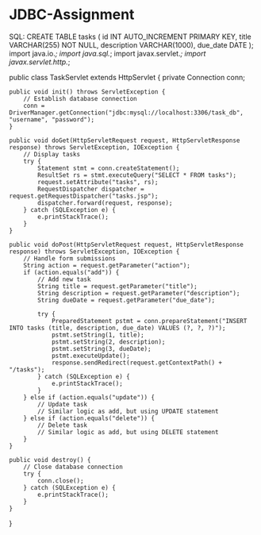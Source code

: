 # JDBC-Assignment
SQL:
CREATE TABLE tasks (
    id INT AUTO_INCREMENT PRIMARY KEY,
    title VARCHAR(255) NOT NULL,
    description VARCHAR(1000),
    due_date DATE
);
import java.io.*;
import java.sql.*;
import javax.servlet.*;
import javax.servlet.http.*;

public class TaskServlet extends HttpServlet {
    private Connection conn;

    public void init() throws ServletException {
        // Establish database connection
        conn = DriverManager.getConnection("jdbc:mysql://localhost:3306/task_db", "username", "password");
    }

    public void doGet(HttpServletRequest request, HttpServletResponse response) throws ServletException, IOException {
        // Display tasks
        try {
            Statement stmt = conn.createStatement();
            ResultSet rs = stmt.executeQuery("SELECT * FROM tasks");
            request.setAttribute("tasks", rs);
            RequestDispatcher dispatcher = request.getRequestDispatcher("tasks.jsp");
            dispatcher.forward(request, response);
        } catch (SQLException e) {
            e.printStackTrace();
        }
    }

    public void doPost(HttpServletRequest request, HttpServletResponse response) throws ServletException, IOException {
        // Handle form submissions
        String action = request.getParameter("action");
        if (action.equals("add")) {
            // Add new task
            String title = request.getParameter("title");
            String description = request.getParameter("description");
            String dueDate = request.getParameter("due_date");

            try {
                PreparedStatement pstmt = conn.prepareStatement("INSERT INTO tasks (title, description, due_date) VALUES (?, ?, ?)");
                pstmt.setString(1, title);
                pstmt.setString(2, description);
                pstmt.setString(3, dueDate);
                pstmt.executeUpdate();
                response.sendRedirect(request.getContextPath() + "/tasks");
            } catch (SQLException e) {
                e.printStackTrace();
            }
        } else if (action.equals("update")) {
            // Update task
            // Similar logic as add, but using UPDATE statement
        } else if (action.equals("delete")) {
            // Delete task
            // Similar logic as add, but using DELETE statement
        }
    }

    public void destroy() {
        // Close database connection
        try {
            conn.close();
        } catch (SQLException e) {
            e.printStackTrace();
        }
    }
}
